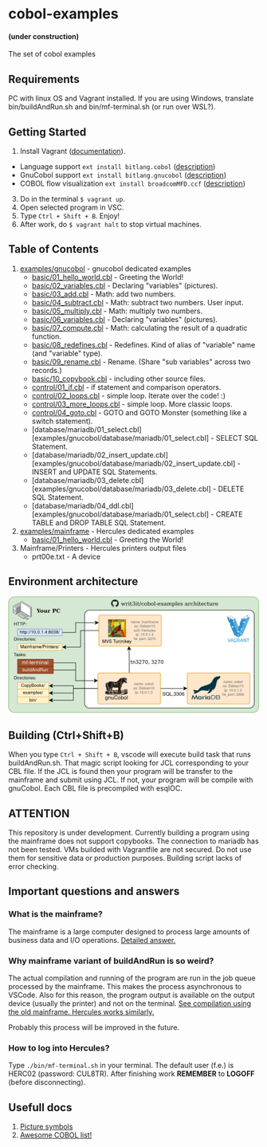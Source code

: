 # cobol-examples
#### (under construction)
The set of cobol examples

## Requirements

PC with linux OS and Vagrant installed. If you are using Windows, translate bin/buildAndRun.sh and bin/mf-terminal.sh (or run over WSL?).

## Getting Started

1. Install Vagrant ([documentation](https://www.vagrantup.com/docs/installation)).
- Language support `ext install bitlang.cobol` ([description](https://marketplace.visualstudio.com/items?itemName=bitlang.cobol))
- GnuCobol support `ext install bitlang.gnucobol` ([description](https://marketplace.visualstudio.com/items?itemName=bitlang.gnucobol))
- COBOL flow visualization `ext install broadcomMFD.ccf` ([description](https://marketplace.visualstudio.com/items?itemName=broadcomMFD.ccf))
3. Do in the terminal `$ vagrant up`.
4. Open selected program in VSC.
5. Type `Ctrl + Shift + B`. Enjoy!
6. After work, do `$ vagrant halt` to stop virtual machines.

## Table of Contents

1. [examples/gnucobol](examples/gnucobol/README.md) - gnucobol dedicated examples
    - [basic/01_hello_world.cbl](examples/gnucobol/basic/01_hello_world.cbl) - Greeting the World!
    - [basic/02_variables.cbl](examples/gnucobol/basic/02_variables.cbl) - Declaring "variables" (pictures).
    - [basic/03_add.cbl](examples/gnucobol/basic/03_add.cbl) - Math: add two numbers.
    - [basic/04_subtract.cbl](examples/gnucobol/basic/04_subtract.cbl) - Math: subtract two numbers. User input.
    - [basic/05_multiply.cbl](examples/gnucobol/basic/05_multiply.cbl) - Math: multiply two numbers.
    - [basic/06_variables.cbl](examples/gnucobol/basic/06_variables.cbl) - Declaring "variables" (pictures).
    - [basic/07_compute.cbl](examples/gnucobol/basic/07_compute.cbl) - Math: calculating the result of a quadratic function.
    - [basic/08_redefines.cbl](examples/gnucobol/basic/08_redefines.cbl) - Redefines. Kind of alias of "variable" name (and "variable" type).
    - [basic/09_rename.cbl](examples/gnucobol/basic/09_rename.cbl) - Rename. (Share "sub variables" across two records.)
    - [basic/10_copybook.cbl](examples/gnucobol/basic/10_copybook.cbl) - including other source files.
    - [control/01_if.cbl](examples/gnucobol/control/01_if.cbl) - if statement and comparison operators.
    - [control/02_loops.cbl](examples/gnucobol/control/02_loops.cbl) - simple loop. Iterate over the code! :)
    - [control/03_more_loops.cbl](examples/gnucobol/control/03_more_loops.cbl) - simple loop. More classic loops.
    - [control/04_goto.cbl](examples/gnucobol/control/04_goto.cbl) - GOTO and GOTO Monster (something like a switch statement).
    - [database/mariadb/01_select.cbl][examples/gnucobol/database/mariadb/01_select.cbl] - SELECT SQL Statement.
    - [database/mariadb/02_insert_update.cbl][examples/gnucobol/database/mariadb/02_insert_update.cbl] - INSERT and UPDATE SQL Statements.
    - [database/mariadb/03_delete.cbl][examples/gnucobol/database/mariadb/03_delete.cbl] - DELETE SQL Statement.
    - [database/mariadb/04_ddl.cbl][examples/gnucobol/database/mariadb/01_select.cbl] - CREATE TABLE and DROP TABLE SQL Statement.
2. [examples/mainframe](examples/mainframe/README.md) - Hercules dedicated examples
    - [basic/01_hello_world.cbl](examples/mainframe/basic/01_hello_world.cbl) - Greeting the World!
3. Mainframe/Printers - Hercules printers output files
    - prt00e.txt - A device

## Environment architecture

![Environment architecture diagram](docs/vagrant_arch.png)

## Building (Ctrl+Shift+B)

When you type `Ctrl + Shift + B`, vscode will execute build task that runs buildAndRun.sh. That magic script looking for JCL corresponding to your CBL file. If the JCL is found then your program will be transfer to the mainframe and submit using JCL. If not, your program will be compile with gnuCobol. Each CBL file is precompiled with esqlOC.

## ATTENTION

This repository is under development. Currently building a program using the mainframe does not support copybooks. The connection to mariadb has not been tested. VMs builded with Vagrantfile are not secured. Do not use them for sensitive data or production purposes. Building script lacks of error checking.

## Important questions and answers

### What is the mainframe?

The mainframe is a large computer designed to process large amounts of business data and I/O operations. [Detailed answer.](https://www.youtube.com/watch?v=eGlC3WXL8FQ)

### Why mainframe variant of buildAndRun is so weird?

The actual compilation and running of the program are run in the job queue processed by the mainframe. This makes the process asynchronous to VSCode. Also for this reason, the program output is available on the output device (usually the printer) and not on the terminal. [See compilation using the old mainframe. Hercules works similarly.](https://www.youtube.com/watch?v=uFQ3sajIdaM)

Probably this process will be improved in the future.

### How to log into Hercules?

Type `./bin/mf-terminal.sh` in your terminal. The default user (f.e.) is HERC02 (password: CUL8TR). After finishing work **REMEMBER** to **LOGOFF** (before disconnecting).

## Usefull docs

1. [Picture symbols](docs/picture_symbols.md)
2. [Awesome COBOL list!](https://github.com/writ3it/awesome-cobol)